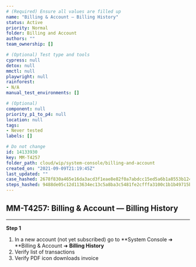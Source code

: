 ```yaml
---
# (Required) Ensure all values are filled up
name: "Billing & Account — Billing History"
status: Active
priority: Normal
folder: Billing and Account
authors: ""
team_ownership: []

# (Optional) Test type and tools
cypress: null
detox: null
mmctl: null
playwright: null
rainforest: 
- N/A
manual_test_environments: []

# (Optional)
component: null
priority_p1_to_p4: null
location: null
tags: 
- Never tested
labels: []

# Do not change
id: 14133930
key: MM-T4257
folder_path: cloud/wip/system-console/billing-and-account
created_on: "2021-09-09T21:19:45Z"
last_updated: ""
case_hashed: 2678f830a465e16da3acd3f1eae8e82f0a7abdcc15ed5a6b1a8553b1246db80f54540808762584b36e5adcabfe17944c
steps_hashed: 9488de05c12d113634ec13c5a8ba3c5481fe2cfffa3100c1b1b49715b319501ed3684b1b58b33889d9a2ebcbce936e48
---
```


## MM-T4257: Billing & Account — Billing History

---

**Step 1**

1. In a new account (not yet subscribed) go to \*\*System Console ➜ \*\*Billing & Account ➜ **Billing History**
2. Verify list of transactions
3. Verify PDF icon downloads invoice
